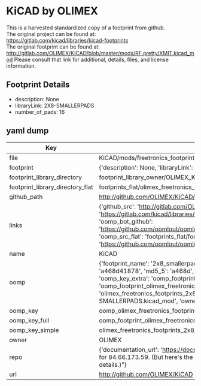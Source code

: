 # KiCAD by OLIMEX  
This is a harvested standardized copy of a footprint from github.  
The original project can be found at:  
https://gitlab.com/kicad/libraries/kicad-footprints  
The original footprint can be found at:
http://gitlab.com/OLIMEX/KiCAD/blob/master/mods/RF.pretty/XMIT.kicad_mod
Please consult that link for additional, details, files, and license information.  
## Footprint Details
* description: None  
* libraryLink: 2X8-SMALLERPADS  
* number_of_pads: 16  
## yaml dump  
| Key | Value |  
| --- | --- |  
| file | KiCAD/mods/freetronics_footprints.pretty/2X8-SMALLERPADS.kicad_mod |  
| footprint | {'description': None, 'libraryLink': '2X8-SMALLERPADS', 'number_of_pads': 16} |  
| footprint_library_directory | footprint_library_owner/OLIMEX_KiCAD |  
| footprint_library_directory_flat | footprints_flat/olimex_freetronics_footprints_2x8_smallerpads/working |  
| github_path | http://github.com/OLIMEX/KiCAD/blob/master/mods/freetronics_footprints.pretty/2X8-SMALLERPADS.kicad_mod |  
| links | {'github_src': 'http://gitlab.com/OLIMEX/KiCAD/blob/master/mods/RF.pretty/XMIT.kicad_mod', 'github_src_repo': 'https://gitlab.com/kicad/libraries/kicad-footprints', 'oomp_bot': 'footprints/olimex_freetronics_footprints_2x8_smallerpads/working', 'oomp_bot_github': 'https://github.com/oomlout/oomlout_oomp_footprint_bot/tree/main/footprints/olimex_freetronics_footprints_2x8_smallerpads/working', 'oomp_src_flat': 'footprints_flat/footprints_flat/olimex_freetronics_footprints_2x8_smallerpads/working', 'oomp_src_flat_github': 'https://github.com/oomlout/oomlout_oomp_footprint_src/tree/main/footprints_flat/olimex_freetronics_footprints_2x8_smallerpads/working'} |  
| name | KiCAD |  
| oomp | {'footprint_name': '2x8_smallerpads', 'library_name': 'freetronics_footprints', 'md5': 'a468d41878aa0820fc0960500df61e6d', 'md5_10': 'a468d41878', 'md5_5': 'a468d', 'md5_6': 'a468d4', 'oomp_key': 'oomp_olimex_freetronics_footprints_2x8_smallerpads', 'oomp_key_extra': 'oomp_footprint_olimex_freetronics_footprints_2x8_smallerpads', 'oomp_key_full': 'oomp_footprint_olimex_freetronics_footprints_2x8_smallerpads_a468d4', 'oomp_key_simple': 'olimex_freetronics_footprints_2x8_smallerpads', 'original_filename': 'KiCAD/mods/freetronics_footprints.pretty/2X8-SMALLERPADS.kicad_mod', 'owner_name': 'olimex'} |  
| oomp_key | oomp_olimex_freetronics_footprints_2x8_smallerpads |  
| oomp_key_full | oomp_footprint_olimex_freetronics_footprints_2x8_smallerpads |  
| oomp_key_simple | olimex_freetronics_footprints_2x8_smallerpads |  
| owner | OLIMEX |  
| repo | {'documentation_url': 'https://docs.github.com/rest/overview/resources-in-the-rest-api#rate-limiting', 'message': "API rate limit exceeded for 84.66.173.59. (But here's the good news: Authenticated requests get a higher rate limit. Check out the documentation for more details.)"} |  
| url | http://github.com/OLIMEX/KiCAD |  

